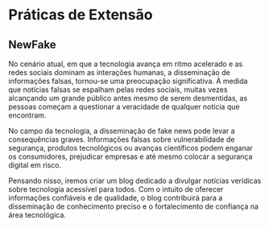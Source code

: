 # Práticas de Extensão
## NewFake
No cenário atual, em que a tecnologia avança em ritmo acelerado e as redes sociais dominam as interações humanas, a disseminação de informações falsas, tornou-se uma preocupação significativa. À medida que notícias falsas se espalham pelas redes sociais, muitas vezes alcançando um grande público antes mesmo de serem desmentidas, as pessoas começam a questionar a veracidade de qualquer notícia que encontram.

No campo da tecnologia, a disseminação de fake news pode levar a consequências graves. Informações falsas sobre vulnerabilidade de segurança, produtos tecnológicos ou avanças científicos podem enganar os consumidores, prejudicar empresas e até mesmo colocar a segurança digital em risco.

Pensando nisso, iremos criar um blog dedicado a divulgar notícias verídicas sobre tecnologia acessível para todos. Com o intuito de oferecer informações confiáveis e de qualidade, o blog contribuirá para a disseminação de conhecimento preciso e o fortalecimento de confiança na área tecnológica.
